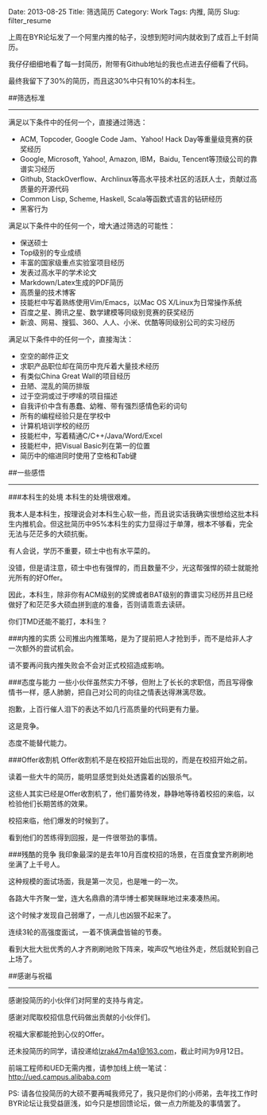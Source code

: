 Date: 2013-08-25
Title: 筛选简历
Category: Work
Tags: 内推, 简历
Slug: filter_resume

上周在BYR论坛发了一个阿里内推的帖子，没想到短时间内就收到了成百上千封简历。

我仔仔细细地看了每一封简历，附带有Github地址的我也点进去仔细看了代码。

最终我留下了30%的简历，而且这30%中只有10%的本科生。

##筛选标准
* * *
满足以下条件中的任何一个，直接通过筛选：

* ACM, Topcoder, Google Code Jam、Yahoo! Hack Day等重量级竞赛的获奖经历
* Google, Microsoft, Yahoo!, Amazon, IBM，Baidu, Tencent等顶级公司的靠谱实习经历
* Github, StackOverflow、Archlinux等高水平技术社区的活跃人士，贡献过高质量的开源代码
* Common Lisp, Scheme, Haskell, Scala等函数式语言的钻研经历
* 黑客行为

满足以下条件中的任何一个，增大通过筛选的可能性：

* 保送硕士
* Top级别的专业成绩
* 丰富的国家级重点实验室项目经历
* 发表过高水平的学术论文
* Markdown/Latex生成的PDF简历
* 高质量的技术博客
* 技能栏中写着熟练使用Vim/Emacs，以Mac OS X/Linux为日常操作系统
* 百度之星、腾讯之星、数学建模等同级别竞赛的获奖经历
* 新浪、网易、搜狐、360、人人、小米、优酷等同级别公司的实习经历

满足以下条件中的任何一个，直接淘汰：

* 空空的邮件正文
* 求职产品职位却在简历中充斥着大量技术经历
* 有类似China Great Wall的项目经历
* 丑陋、混乱的简历排版
* 过于空洞或过于啰嗦的项目描述
* 自我评价中含有愚蠢、幼稚、带有强烈感情色彩的词句
* 所有的编程经验只是在学校中
* 计算机培训学校的经历
* 技能栏中，写着精通C/C++/Java/Word/Excel
* 技能栏中，把Visual Basic列在第一的位置
* 简历中的缩进同时使用了空格和Tab键

##一些感悟
* * *
###本科生的处境
本科生的处境很艰难。

我本人是本科生，按理说会对本科生心软一些，而且说实话我确实很想给这批本科生内推机会。但这批简历中95%本科生的实力显得过于单薄，根本不够看，完全无法与茫茫多的大硕抗衡。

有人会说，学历不重要，硕士中也有水平菜的。

没错，但是请注意，硕士中也有强悍的，而且数量不少，光这帮强悍的硕士就能抢光所有的好Offer。

因此，本科生，除非你有ACM级别的奖牌或者BAT级别的靠谱实习经历并且已经做好了和茫茫多大硕血拼到底的准备，否则请乖乖去读研。

你们TMD还能不能打，本科生？

###内推的实质
公司推出内推策略，是为了提前把人才抢到手，而不是给非人才一次额外的尝试机会。

请不要再问我内推失败会不会对正式校招造成影响。

###态度与能力
一些小伙伴虽然实力不够，但附上了长长的求职信，而且写得像情书一样，感人肺腑，把自己对公司的向往之情表达得淋漓尽致。

抱歉，上百行催人泪下的表达不如几行高质量的代码更有力量。

这是竞争。

态度不能替代能力。

###Offer收割机
Offer收割机不是在校招开始后出现的，而是在校招开始之前。

读着一些大牛的简历，能明显感觉到处处透露着的凶狠杀气。

这些人其实已经是Offer收割机了，他们蓄势待发，静静地等待着校招的来临，以检验他们长期苦练的效果。

校招来临，他们爆发的时候到了。

看到他们的苦练得到回报，是一件很带劲的事情。

###残酷的竞争
我印象最深的是去年10月百度校招的场景，在百度食堂齐刷刷地坐满了上千号人。

这种规模的面试场面，我是第一次见，也是唯一的一次。

各路大牛齐聚一堂，连大名鼎鼎的清华博士都笑眯眯地过来凑凑热闹。

这个时候才发现自己弱爆了，一点儿也凶狠不起来了。

连续3轮的高强度面试，一着不慎满盘皆输的节奏。

看到大批大批优秀的人才齐刷刷地败下阵来，唉声叹气地往外走，然后就轮到自己上场了。

##感谢与祝福
* * *
感谢投简历的小伙伴们对阿里的支持与肯定。

感谢对爬取校招信息代码做出贡献的小伙伴们。

祝福大家都能抢到心仪的Offer。

还未投简历的同学，请投递给<lzrak47m4a1@163.com>，截止时间为9月12日。

前端工程师和UED无需内推，请参加线上统一笔试：<http://ued.campus.alibaba.com>

PS: 请各位投简历的大硕不要再喊我师兄了，我只是你们的小师弟，去年找工作时BYR论坛让我受益匪浅，如今只是想回馈论坛，做一点力所能及的事情罢了。






